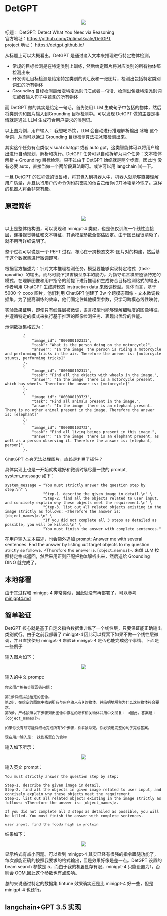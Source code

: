 # DetGPT

<div align=center>
<img src="https://github.com/hhaAndroid/awesome-mm-chat/assets/17425982/928feaf4-d47c-4d81-89c3-257253347adc"/>
</div>

标题： DetGPT: Detect What You Need via Reasoning   
官方地址：https://github.com/OptimalScale/DetGPT  
project 地址： https://detgpt.github.io/   

从标题上可以大概看出，DetGPT 是通过输入文本来推理进行特定物体检测。

- 常规的目标检测是在特定类别上训练，然后给定图片将对应类别的所有物体都检测出来
- 开发词汇目标检测是给定特定类别的词汇表和一张图片，检测出包括特定类别词汇的所有物体
- Grounding 目标检测是给定特定类别词汇或者一句话，检测出包括特定类别词汇或者输入句子中蕴含的所有物体

而 DetGPT 做的其实是给定一句话，首先使用 LLM 生成句子中包括的物体，然后将类别词和图片输入到Grounding 目标检测中。可以发现 DetGPT 做的主要是事情就是通过 LLM 生成符合用户要求的类别词。

以上图为例，用户输入： 我想喝冷饮，LLM 会自动进行推理解析输出 冰箱 这个单词，从而可以通过 Grounding 目标检测算法把冰箱检测出来。

其实这个任务有点类似 visual chatgpt 或者 auto gpt，这类智能体可以将用户输出进行自动规划、解析和执行。DetGPT 任务可以自动拆解为两个任务：文本物体解析 + Grounding 目标检测。只不过由于 DetGPT 始终就是两个步骤，因此也
没有必要 auto，直接当做一个两阶段算法即可。或许可以用 langchain 试一下。

一旦 DetGPT 的过程做的很鲁棒，将其嵌入到机器人中，机器人就能够直接理解用户质量，并且执行用户的命令例如前面说的他自己给你打开冰箱拿冷饮了。这样的机器人将会非常有趣。

## 原理简析

<div align=center>
<img src="https://github.com/hhaAndroid/awesome-mm-chat/assets/17425982/12f22c88-75e7-4da8-b28d-3673bc078cb5"/>
</div>

以上是整体结构图，可以发现和 minigpt-4 类似，也是仅仅训练一个线性连接层，连接视觉特征和文本特征，其余模型参数全部估固定。由于图已经很清晰了，就不用再详细说明了。

整个过程可以说是一个 PEFT 过程，核心在于跨模态文本-图片对的构建，然后基于这个数据集进行微调即可。

根据官方描述为：针对文本推理检测任务，模型要能够实现特定格式（task-specific）的输出，而尽可能不损害模型原本的能力。为指导语言模型遵循特定的模式，在理解图像和用户指令的前提下进行推理和生成符合目标检测格式的输出，作者利用 ChatGPT 生成跨模态 instruction data 来微调模型。具体而言，基于 5000 个 coco 图片，他们利用 ChatGPT 创建了 3w 个跨模态图像 - 文本微调数据集。为了提高训练的效率，他们固定住其他模型参数，只学习跨模态线性映射。

实验效果证明，即使只有线性层被微调，语言模型也能够理解细粒度的图像特征，并遵循特定的模式来执行基于推理的图像检测任务、表现出优异的性能。

示例数据集格式为：

```text
        {
            "image_id": "000000102331",
            "task": "What is the person doing on the motorcycle?",
            "answer": "In the image, the person is riding a motorcycle and performing tricks in the air. Therefore the answer is: [motorcycle stunts, performing tricks]"
        },
        {
            "image_id": "000000102331",
            "task": "Find all the objects with wheels in the image.",
            "answer": "In the image, there is a motorcycle present, which has wheels. Therefore the answer is: [motorcycle]"
        },
        {
            "image_id": "000000103723",
            "task": "Find all animals present in the image.",
            "answer": "In the image, there is an elephant present. There is no other animal present in the image. Therefore the answer is: [elephant]"
        },
        {
            "image_id": "000000103723",
            "task": "Find all living beings present in this image.",
            "answer": "In the image, there is an elephant present, as well as a person observing it. Therefore the answer is: [elephant, person]"
        },
```

ChatGPT 本身无法处理图片，应该是利用了插件？ 

具体实现上也是一开始就构建好和微调时候尽量一致的 prompt, system_message 如下：

```text
system_message = "You must strictly answer the question step by step:\n" \
                 "Step-1. describe the given image in detail.\n" \
                 "Step-2. find all the objects related to user input, and concisely explain why these objects meet the requirement.\n" \
                 "Step-3. list out all related objects existing in the image strictly as follows: <Therefore the answer is: [object_names]>.\n" \
                 "If you did not complete all 3 steps as detailed as possible, you will be killed.\n" \
                 "You must finish the answer with complete sentences."
```

在用户输入文本描述，也会额外追加 prompt: Answer me with several sentences. End the answer by listing out target objects to my question strictly as follows: <Therefore the answer is: [object_names]>.
来然 LLM 按照特定格式返回，然后采用正则匹配把物体解析出来，然后送给 Grounding DINO 就完成了。

## 本地部署

由于其过程和 minigpt-4 非常类似，因此就没有再部署了，可以参考 [minigpt4.md](minigpt4.md) 

## 简单验证

DetGPT 核心就是基于自定义指令数据集训练了一个线性层，只要保证能正确输出类别就行。由于之前我部署了 minigpt-4 因此可以探索下如果不做一个线性层微调，并且直接使用 minigpt-4 来验证 minigpt-4 是否也能完成这个事情。下面是一些例子

输入图片如下：
<div align=center>
<img src="https://github.com/OptimalScale/DetGPT/assets/17425982/27cc403b-5135-4474-9c55-1cae9186df16"/>
</div>

输入的中文 prompt:

```text
你必须严格按步骤回答问题：

第1步详细描述给定的图像。
第2步，在给定的图像中找到所有与用户输入有关的物体，并简明地解释为什么这些物体符合要求。
第3步，严格按照以下步骤列出图像中存在的所有相关物体并用中文回复： <因此，答案是：[object_names]>。

如果你没有尽可能详细地完成所有3个步骤，你将被杀死。你必须用完整的句子完成答案。

现在用户输入是： 找到高蛋白的食物
```

输入如下所示：
<div align=center>
<img src="https://github.com/OptimalScale/DetGPT/assets/17425982/b2d9de5f-9d4b-4bcb-b5d8-4e0bbef03817"/>
</div>


输入英文 prompt：

```text
You must strictly answer the question step by step:

Step-1. describe the given image in detail.
Step-2. find all the objects in given image related to user input, and concisely explain why these objects meet the requirement.
Step-3. list out all related objects existing in the image strictly as follows: <Therefore the answer is: [object_names]>.

If you did not complete all 3 steps as detailed as possible, you will be killed. You must finish the answer with complete sentences.

user input: find the foods high in protein
```

结果如下：

<div align=center>
<img src="https://github.com/hhaAndroid/awesome-mm-chat/assets/17425982/05410f26-94b7-46e4-bdbf-b1b0bb578a1b"/>
</div>

显示格式有点小问题。可以看到 minigpt-4 其实已经有很强的指令跟随功能了，每次都能正确的按照我要求的格式输出，但是效果好像是差一点。DetGPT 设置的 beam search 参数是 5，而由于我的机器显存有限，minigpt-4 只能设置为1，否则会 OOM,因此这个参数也有点影响。

总的来说通过特定的数据集 fintune 效果确实还是比 minigpt-4 好一些，但是 minigpt-4 也还行。

## langchain+GPT 3.5 实现
